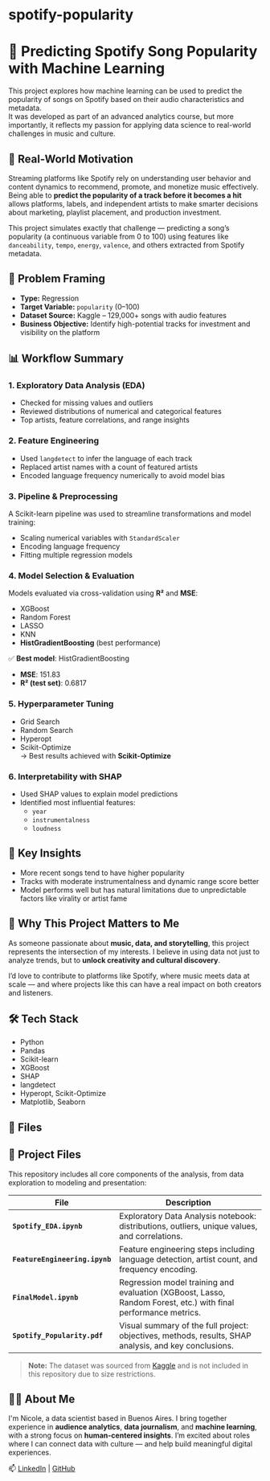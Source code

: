 # spotify-popularity
# 🎵 Predicting Spotify Song Popularity with Machine Learning

This project explores how machine learning can be used to predict the popularity of songs on Spotify based on their audio characteristics and metadata.  
It was developed as part of an advanced analytics course, but more importantly, it reflects my passion for applying data science to real-world challenges in music and culture.

## 💼 Real-World Motivation

Streaming platforms like Spotify rely on understanding user behavior and content dynamics to recommend, promote, and monetize music effectively.  
Being able to **predict the popularity of a track before it becomes a hit** allows platforms, labels, and independent artists to make smarter decisions about marketing, playlist placement, and production investment.

This project simulates exactly that challenge — predicting a song’s popularity (a continuous variable from 0 to 100) using features like `danceability`, `tempo`, `energy`, `valence`, and others extracted from Spotify metadata.

## 🧠 Problem Framing

- **Type:** Regression  
- **Target Variable:** `popularity` (0–100)  
- **Dataset Source:** Kaggle – 129,000+ songs with audio features  
- **Business Objective:** Identify high-potential tracks for investment and visibility on the platform

## 📊 Workflow Summary

### 1. Exploratory Data Analysis (EDA)

- Checked for missing values and outliers  
- Reviewed distributions of numerical and categorical features  
- Top artists, feature correlations, and range insights

### 2. Feature Engineering

- Used `langdetect` to infer the language of each track  
- Replaced artist names with a count of featured artists  
- Encoded language frequency numerically to avoid model bias

### 3. Pipeline & Preprocessing

A Scikit-learn pipeline was used to streamline transformations and model training:

- Scaling numerical variables with `StandardScaler`  
- Encoding language frequency  
- Fitting multiple regression models

### 4. Model Selection & Evaluation

Models evaluated via cross-validation using **R²** and **MSE**:
- XGBoost  
- Random Forest  
- LASSO  
- KNN  
- **HistGradientBoosting** (best performance)

✅ **Best model**: HistGradientBoosting  
- **MSE**: 151.83  
- **R² (test set)**: 0.6817

### 5. Hyperparameter Tuning

- Grid Search  
- Random Search  
- Hyperopt  
- Scikit-Optimize  
→ Best results achieved with **Scikit-Optimize**

### 6. Interpretability with SHAP

- Used SHAP values to explain model predictions  
- Identified most influential features:
  - `year`
  - `instrumentalness`
  - `loudness`

## 📌 Key Insights

- More recent songs tend to have higher popularity  
- Tracks with moderate instrumentalness and dynamic range score better  
- Model performs well but has natural limitations due to unpredictable factors like virality or artist fame

## 🚀 Why This Project Matters to Me

As someone passionate about **music, data, and storytelling**, this project represents the intersection of my interests. I believe in using data not just to analyze trends, but to **unlock creativity and cultural discovery**.

I’d love to contribute to platforms like Spotify, where music meets data at scale — and where projects like this can have a real impact on both creators and listeners.

## 🛠️ Tech Stack

- Python  
- Pandas  
- Scikit-learn  
- XGBoost  
- SHAP  
- langdetect  
- Hyperopt, Scikit-Optimize  
- Matplotlib, Seaborn

## 📁 Files

## 📁 Project Files

This repository includes all core components of the analysis, from data exploration to modeling and presentation:

| File                           | Description |
|--------------------------------|-------------|
| **`Spotify_EDA.ipynb`**        | Exploratory Data Analysis notebook: distributions, outliers, unique values, and correlations. |
| **`FeatureEngineering.ipynb`** | Feature engineering steps including language detection, artist count, and frequency encoding. |
| **`FinalModel.ipynb`**         | Regression model training and evaluation (XGBoost, Lasso, Random Forest, etc.) with final performance metrics. |
| **`Spotify_Popularity.pdf`** | Visual summary of the full project: objectives, methods, results, SHAP analysis, and key conclusions. |

> **Note:** The dataset was sourced from [Kaggle](https://www.kaggle.com/) and is not included in this repository due to size restrictions.

## 🙋‍♀️ About Me

I'm Nicole, a data scientist based in Buenos Aires. I bring together experience in **audience analytics**, **data journalism**, and **machine learning**, with a strong focus on **human-centered insights**. I’m excited about roles where I can connect data with culture — and help build meaningful digital experiences.

📫 [LinkedIn](https://www.linkedin.com/in/nicole-reiman-32877b245/) | [GitHub](https://github.com/Nicolereiman) 
